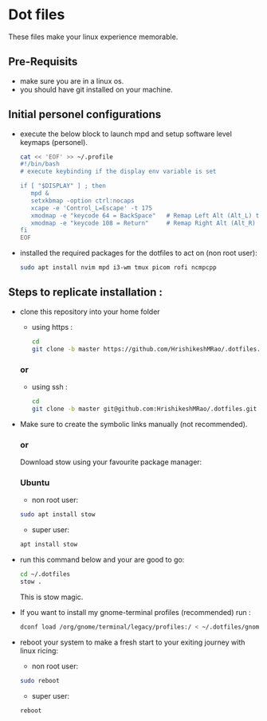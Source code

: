 # Dot files

These files make your linux experience memorable.

## Pre-Requisits

- make sure you are in a linux os.
- you should have git installed on your machine.

## Initial personel configurations

- execute the below block to launch mpd and setup software level keymaps (personel).
  ```bash
  cat << 'EOF' >> ~/.profile
  #!/bin/bash
  # execute keybinding if the display env variable is set
  
  if [ "$DISPLAY" ] ; then
     mpd &
     setxkbmap -option ctrl:nocaps
     xcape -e 'Control_L=Escape' -t 175
     xmodmap -e "keycode 64 = BackSpace"   # Remap Left Alt (Alt_L) to Backspace
     xmodmap -e "keycode 108 = Return"     # Remap Right Alt (Alt_R) to Enter
  fi
  EOF
  ```
  
- installed the required packages for the dotfiles to act on (non root user):
  ```bash
  sudo apt install nvim mpd i3-wm tmux picom rofi ncmpcpp 
  ```

## Steps to replicate installation :

- clone this repository into your home folder
  - using https :
    ```bash
    cd
    git clone -b master https://github.com/HrishikeshMRao/.dotfiles.git
    ```

  ### or

  - using ssh :
    ```bash
    cd
    git clone -b master git@github.com:HrishikeshMRao/.dotfiles.git
    ```
- Make sure to create the symbolic links manually (not recommended).

  ### or

  Download stow using your favourite package manager:

    ### Ubuntu
    - non root user:
    ```bash
    sudo apt install stow
    ```
    - super user:
    ```bash
    apt install stow
    ```
- run this command below and your are good to go:
    ```bash
    cd ~/.dotfiles
    stow .
    ```
    This is stow magic.

- If you want to install my gnome-terminal profiles (recommended) run :
    ```bash
    dconf load /org/gnome/terminal/legacy/profiles:/ < ~/.dotfiles/gnome-terminal-profile.dconf
    ```

- reboot your system to make a fresh start to your exiting journey with linux ricing:

    - non root user:
    ```bash
    sudo reboot
    ```
    - super user:
    ```bash
    reboot
    ```

